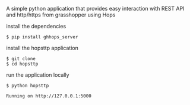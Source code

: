 A simple python application that provides easy interaction 
with REST API and http/https from grasshopper using Hops

install the dependencies
```
$ pip install ghhops_server
```
install the hopsttp application
```
$ git clone 
$ cd hopsttp
```
run the application locally
```
$ python hopsttp
```
```
Running on http://127.0.0.1:5000
```
